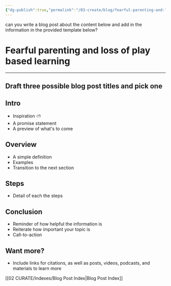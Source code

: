 ```yaml
---
{"dg-publish":true,"permalink":"/03-create/blog/fearful-parenting-and-loss-of-play-based-learning/"}
---
```



can you write a blog post about the content below and add in the information in the provided template below? 
# Fearful parenting and loss of play based learning

---
## Draft three possible blog post titles and pick one

## Intro
* Inspiration ⛅
* A promise statement
* A preview of what's to come

## Overview
* A simple definition
* Examples
* Transition to the next section

## Steps
* Detail of each the steps

## Conclusion
* Reminder of how helpful the information is
* Reiterate how important your topic is
* Call-to-action

## Want more?

- Include links for citations, as well as posts, videos, podcasts, and materials to learn more





[[02 CURATE/Indexes/Blog Post Index\|Blog Post Index]]